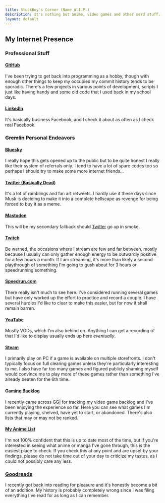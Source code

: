 ```yaml
---
title: StuckBoy's Corner (Name W.I.P.)
description: It's nothing but anime, video games and other nerd stuff.
layout: default
---
```


## My Internet Presence

### Professional Stuff

#### <a href="https://github.com/StuckBoy">GitHub</a>
I've been trying to get back into programming as a hobby, though with enough 
other things to keep my occupied my commit history tends to be sporadic. There's
a few projects in various points of development, scripts I just like having 
handy and some old code that I used back in my school days.

#### <a href="https://www.linkedin.com/in/zachary-stuck-746835121/">LinkedIn</a>
It's basically business Facebook, and I check it about as often as I check real
Facebook.

### ~~Gremlin~~ Personal Endeavors
#### <a href=https://bsky.app/profile/stuckboy.bsky.social>Bluesky</a>
I really hope this gets opened up to the public but to be quite honest I really
like their system of referrals only. I tend to have a lot of spare codes too so
perhaps I should try to make some more internet friends...

#### <a name="Twitter (Basically Dead)" href="https://twitter.com/stuckboy_">Twitter (Basically Dead)</a>
It's a lot of ramblings and fan art retweets. I hardly use it these days since 
Musk is deciding to make it into a complete hellscape as revenge for being 
forced to buy it as a meme.

#### <a rel="me" href="https://techhub.social/@stuckboy">Mastodon</a>
This will be my secondary fallback should [Twitter](#Twitter) go up in smoke.

#### <a href="https://www.twitch.tv/stuckboy">Twitch</a>
Be warned, the occasions where I stream are few and far between, mostly because
I usually can only gather enough energy to be outwardly positive for a few hours
a month. If I am streaming, it's more than likely a second playthrough of 
something I'm going to gush about for 3 hours or speedrunning something.

#### <a href="https://www.speedrun.com/user/Stuckboy">Speedrun.com</a>
There really isn't much to see here. I've considered running several games but
have only worked up the effort to practice and record a couple. I have several 
hurdles I'd like to clear to make this easier, but for now it shall remain 
barren.

#### <a href="https://www.youtube.com/channel/UCvyCu3MGnhN6oL6TiY-5hog">YouTube</a>
Mostly VODs, which I'm also behind on. Anything I can get a recording of that 
I'd like to display usually ends up here _eventually_.

#### <a href="https://steamcommunity.com/id/stuckboy_/">Steam</a>
I primarily play on PC if a game is available on multiple storefronts. I don't 
typically focus on full clearing games unless they're particularly interesting
to me. I also have far too many games and figured publicly shaming myself would
convince me to play more of these games rather than something I've already 
beaten for the 6th time.

#### <a href="https://ggapp.io/StuckBoy">Gaming Backlog</a>
I recently came across GG| for tracking my video game backlog and I've been 
enjoying the experience so far. Here you can see what games I'm currently 
playing, shelved, have yet to start, or abandoned. There's also lists that may 
or may not be ranked.

#### <a href="https://myanimelist.net/profile/Stuckboy">My Anime List</a>
I'm not 100% confident that this is up to date most of the time, but if you're 
interested in seeing what anime or manga I've gone through, this is the easiest
place to check. If you check this at any point and are upset by your findings,
please do not take time out of your day to criticize my tastes, as I could not 
possibly care any less.

### <a href="https://www.goodreads.com/user/show/171345438-zachary">Goodreads</a>
I recently got back into reading for pleasure and it's honestly become a bit of 
an addition. My history is probably completely wrong since I was filing 
everything I've read for as long as I can remember.
